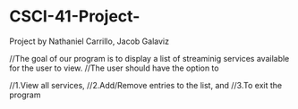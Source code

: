 # CSCI-41-Project-
Project by Nathaniel Carrillo, Jacob Galaviz  

//The goal of our program is to display a list of streaminig services available for the user to view. 
//The user should have the option to 

//1.View all services, 
//2.Add/Remove entries to the list, and 
//3.To exit the program
